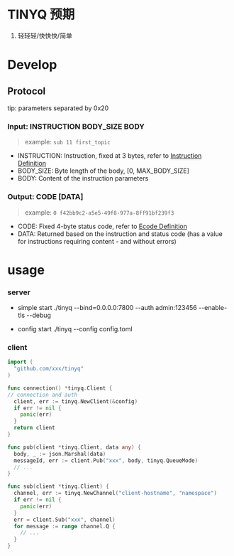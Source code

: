 # TINYQ 预期

1. 轻轻轻/快快快/简单

# Develop

## Protocol
tip: parameters separated by 0x20

### Input: INSTRUCTION BODY_SIZE BODY
> example: `sub 11 first_topic`
- INSTRUCTION: Instruction, fixed at 3 bytes, refer to [Instruction Definition](./src/instruction.rs)
- BODY_SIZE: Byte length of the body, [0, MAX_BODY_SIZE]
- BODY: Content of the instruction parameters

### Output: CODE [DATA]
> example: `0 f42bb9c2-a5e5-49f8-977a-8ff91bf239f3`
- CODE: Fixed 4-byte status code, refer to [Ecode Definition](./src/ecode.rs)
- DATA: Returned based on the instruction and status code (has a value for instructions requiring content - and without errors)


# usage

### server
- simple start
./tinyq --bind=0.0.0.0:7800 --auth admin:123456 --enable-tls --debug

- config start
./tinyq --config config.toml

### client
```go
import (
  "github.com/xxx/tinyq"
)

func connection() *tinyq.Client {
// connection and auth
  client, err := tinyq.NewClient(&config)
  if err != nil {
    panic(err)
  }
  return client
}

func pub(client *tinyq.Client, data any) {
  body, _ := json.Marshal(data)
  messageId, err := client.Pub("xxx", body, tinyq.QueueMode)
  // ...
}

func sub(client *tinyq.Client) {
  channel, err := tinyq.NewChannel("client-hostname", "namespace")
  if err != nil {
    panic(err)
  }
  err = client.Sub("xxx", channel)
  for message := range channel.Q {
    // ...
  }
}
```
